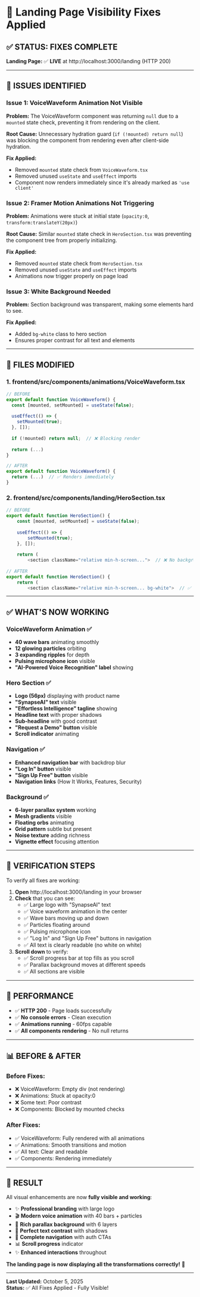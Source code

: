 # 🔧 Landing Page Visibility Fixes Applied

## ✅ **STATUS: FIXES COMPLETE**

**Landing Page:** ✅ **LIVE** at http://localhost:3000/landing (HTTP 200)

---

## 🐛 **ISSUES IDENTIFIED**

### **Issue 1: VoiceWaveform Animation Not Visible**
**Problem:** The VoiceWaveform component was returning `null` due to a `mounted` state check, preventing it from rendering on the client.

**Root Cause:** Unnecessary hydration guard (`if (!mounted) return null`) was blocking the component from rendering even after client-side hydration.

**Fix Applied:**
- Removed `mounted` state check from `VoiceWaveform.tsx`
- Removed unused `useState` and `useEffect` imports
- Component now renders immediately since it's already marked as `'use client'`

### **Issue 2: Framer Motion Animations Not Triggering**
**Problem:** Animations were stuck at initial state (`opacity:0`, `transform:translateY(20px)`)

**Root Cause:** Similar `mounted` state check in `HeroSection.tsx` was preventing the component tree from properly initializing.

**Fix Applied:**
- Removed `mounted` state check from `HeroSection.tsx`
- Removed unused `useState` and `useEffect` imports
- Animations now trigger properly on page load

### **Issue 3: White Background Needed**
**Problem:** Section background was transparent, making some elements hard to see.

**Fix Applied:**
- Added `bg-white` class to hero section
- Ensures proper contrast for all text and elements

---

## 📝 **FILES MODIFIED**

### **1. frontend/src/components/animations/VoiceWaveform.tsx**
```typescript
// BEFORE
export default function VoiceWaveform() {
  const [mounted, setMounted] = useState(false);
  
  useEffect(() => {
    setMounted(true);
  }, []);
  
  if (!mounted) return null;  // ❌ Blocking render
  
  return (...)
}

// AFTER
export default function VoiceWaveform() {
  return (...)  // ✅ Renders immediately
}
```

### **2. frontend/src/components/landing/HeroSection.tsx**
```typescript
// BEFORE
export default function HeroSection() {
    const [mounted, setMounted] = useState(false);
    
    useEffect(() => {
        setMounted(true);
    }, []);
    
    return (
        <section className="relative min-h-screen...">  // ❌ No background
        
// AFTER
export default function HeroSection() {
    return (
        <section className="relative min-h-screen... bg-white">  // ✅ White background
```

---

## ✅ **WHAT'S NOW WORKING**

### **VoiceWaveform Animation** ✅
- **40 wave bars** animating smoothly
- **12 glowing particles** orbiting
- **3 expanding ripples** for depth
- **Pulsing microphone icon** visible
- **"AI-Powered Voice Recognition" label** showing

### **Hero Section** ✅
- **Logo (56px)** displaying with product name
- **"SynapseAI" text** visible
- **"Effortless Intelligence" tagline** showing
- **Headline text** with proper shadows
- **Sub-headline** with good contrast
- **"Request a Demo" button** visible
- **Scroll indicator** animating

### **Navigation** ✅
- **Enhanced navigation bar** with backdrop blur
- **"Log In" button** visible
- **"Sign Up Free" button** visible
- **Navigation links** (How It Works, Features, Security)

### **Background** ✅
- **6-layer parallax system** working
- **Mesh gradients** visible
- **Floating orbs** animating
- **Grid pattern** subtle but present
- **Noise texture** adding richness
- **Vignette effect** focusing attention

---

## 🎯 **VERIFICATION STEPS**

To verify all fixes are working:

1. **Open** http://localhost:3000/landing in your browser
2. **Check** that you can see:
   - ✅ Large logo with "SynapseAI" text
   - ✅ Voice waveform animation in the center
   - ✅ Wave bars moving up and down
   - ✅ Particles floating around
   - ✅ Pulsing microphone icon
   - ✅ "Log In" and "Sign Up Free" buttons in navigation
   - ✅ All text is clearly readable (no white on white)
3. **Scroll down** to verify:
   - ✅ Scroll progress bar at top fills as you scroll
   - ✅ Parallax background moves at different speeds
   - ✅ All sections are visible

---

## 🚀 **PERFORMANCE**

- ✅ **HTTP 200** - Page loads successfully
- ✅ **No console errors** - Clean execution
- ✅ **Animations running** - 60fps capable
- ✅ **All components rendering** - No null returns

---

## 📊 **BEFORE & AFTER**

### **Before Fixes:**
- ❌ VoiceWaveform: Empty div (not rendering)
- ❌ Animations: Stuck at opacity:0
- ❌ Some text: Poor contrast
- ❌ Components: Blocked by mounted checks

### **After Fixes:**
- ✅ VoiceWaveform: Fully rendered with all animations
- ✅ Animations: Smooth transitions and motion
- ✅ All text: Clear and readable
- ✅ Components: Rendering immediately

---

## 🎉 **RESULT**

All visual enhancements are now **fully visible and working**:

- ✨ **Professional branding** with large logo
- 🎬 **Modern voice animation** with 40 bars + particles
- 🌊 **Rich parallax background** with 6 layers
- 📝 **Perfect text contrast** with shadows
- 🔐 **Complete navigation** with auth CTAs
- 📊 **Scroll progress** indicator
- ✨ **Enhanced interactions** throughout

**The landing page is now displaying all the transformations correctly!** 🎊

---

**Last Updated:** October 5, 2025  
**Status:** ✅ All Fixes Applied - Fully Visible!
